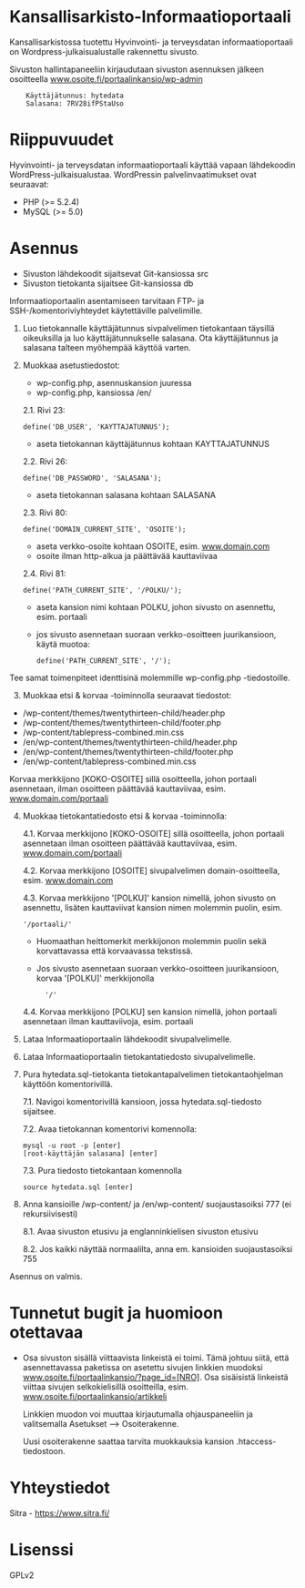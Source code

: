 # Kansallisarkisto-Informaatioportaali

Kansallisarkistossa tuotettu Hyvinvointi- ja terveysdatan informaatioportaali on Wordpress-julkaisualustalle rakennettu sivusto.

Sivuston hallintapaneeliin kirjaudutaan sivuston asennuksen jälkeen osoitteella www.osoite.fi/portaalinkansio/wp-admin

		Käyttäjätunnus: hytedata
		Salasana: 7RV28ifPStaUso

# Riippuvuudet

Hyvinvointi- ja terveysdatan informaatioportaali käyttää vapaan lähdekoodin WordPress-julkaisualustaa. WordPressin palvelinvaatimukset ovat seuraavat:

- PHP (>= 5.2.4)
- MySQL (>= 5.0)

# Asennus

- Sivuston lähdekoodit sijaitsevat Git-kansiossa src
- Sivuston tietokanta sijaitsee Git-kansiossa db

Informaatioportaalin asentamiseen tarvitaan FTP- ja SSH-/komentoriviyhteydet käytettäville palvelimille.

1.	Luo tietokannalle käyttäjätunnus sivpalvelimen tietokantaan täysillä oikeuksilla ja luo käyttäjätunnukselle salasana. Ota käyttäjätunnus ja salasana talteen myöhempää käyttöä varten.

2.	Muokkaa asetustiedostot:
	- wp-config.php, asennuskansion juuressa
	- wp-config.php, kansiossa /en/



	2.1. Rivi 23:

		define('DB_USER', 'KAYTTAJATUNNUS');
	-	aseta tietokannan käyttäjätunnus kohtaan KAYTTAJATUNNUS


	2.2. Rivi 26:

		define('DB_PASSWORD', 'SALASANA');
	-	aseta tietokannan salasana kohtaan SALASANA


	2.3. Rivi 80:

		define('DOMAIN_CURRENT_SITE', 'OSOITE');
	-	aseta verkko-osoite kohtaan OSOITE, esim. www.domain.com
	-	osoite ilman http-alkua ja päättävää kauttaviivaa


	2.4.	Rivi 81:

		define('PATH_CURRENT_SITE', '/POLKU/');
		
	-	aseta kansion nimi kohtaan POLKU, johon sivusto on asennettu, esim. portaali
	-	jos sivusto asennetaan suoraan verkko-osoitteen juurikansioon, käytä muotoa:
	
			define('PATH_CURRENT_SITE', '/');

Tee samat toimenpiteet identtisinä molemmille wp-config.php -tiedostoille.



3.	Muokkaa etsi & korvaa -toiminnolla seuraavat tiedostot:
- /wp-content/themes/twentythirteen-child/header.php
- /wp-content/themes/twentythirteen-child/footer.php
- /wp-content/tablepress-combined.min.css
- /en/wp-content/themes/twentythirteen-child/header.php
- /en/wp-content/themes/twentythirteen-child/footer.php
- /en/wp-content/tablepress-combined.min.css

Korvaa merkkijono [KOKO-OSOITE] sillä osoitteella, johon portaali asennetaan, ilman osoitteen päättävää kauttaviivaa, esim. www.domain.com/portaali

4.	Muokkaa tietokantatiedosto etsi & korvaa -toiminnolla:


	4.1.	Korvaa merkkijono [KOKO-OSOITE] sillä osoitteella, johon portaali asennetaan ilman osoitteen päättävää kauttaviivaa, esim. www.domain.com/portaali


	4.2.	Korvaa merkkijono [OSOITE] sivupalvelimen domain-osoitteella, esim. www.domain.com


	4.3.	Korvaa merkkijono '[POLKU]' kansion nimellä, johon sivusto on asennettu, lisäten kauttaviivat kansion nimen molemmin puolin, esim.
	
		'/portaali/'
	- Huomaathan heittomerkit merkkijonon molemmin puolin sekä korvattavassa että korvaavassa tekstissä.
	- Jos sivusto asennetaan suoraan verkko-osoitteen juurikansioon, korvaa '[POLKU]' merkkijonolla
	
			'/'


	4.4.	Korvaa merkkijono [POLKU] sen kansion nimellä, johon portaali asennetaan ilman kauttaviivoja, esim. portaali

5.	Lataa Informaatioportaalin lähdekoodit sivupalvelimelle.

6.	Lataa Informaatioportaalin tietokantatiedosto sivupalvelimelle.

7.	Pura hytedata.sql-tietokanta tietokantapalvelimen tietokantaohjelman käyttöön komentorivillä.


	7.1.	Navigoi komentorivillä kansioon, jossa hytedata.sql-tiedosto sijaitsee.
	
	7.2.	Avaa tietokannan komentorivi komennolla:

		mysql -u root -p [enter]
		[root-käyttäjän salasana] [enter]

	7.3.	Pura tiedosto tietokantaan komennolla

		source hytedata.sql [enter]

8.	Anna kansioille /wp-content/ ja /en/wp-content/ suojaustasoiksi 777 (ei rekursiivisesti)

	8.1.	Avaa sivuston etusivu ja englanninkielisen sivuston etusivu
	
	8.2.	Jos kaikki näyttää  normaalilta, anna em. kansioiden suojaustasoiksi 755
		
		
Asennus on valmis.



# Tunnetut bugit ja huomioon otettavaa

-	Osa sivuston sisällä viittaavista linkeistä ei toimi. Tämä johtuu siitä, että asennettavassa paketissa on asetettu sivujen linkkien muodoksi www.osoite.fi/portaalinkansio/?page_id=[NRO]. Osa sisäisistä linkeistä viittaa sivujen selkokielisillä osoitteilla, esim. www.osoite.fi/portaalinkansio/artikkeli

	Linkkien muodon voi muuttaa kirjautumalla ohjauspaneeliin ja valitsemalla Asetukset --> Osoiterakenne.
	
	Uusi osoiterakenne saattaa tarvita muokkauksia kansion .htaccess-tiedostoon.

# Yhteystiedot

Sitra - https://www.sitra.fi/

# Lisenssi

GPLv2
